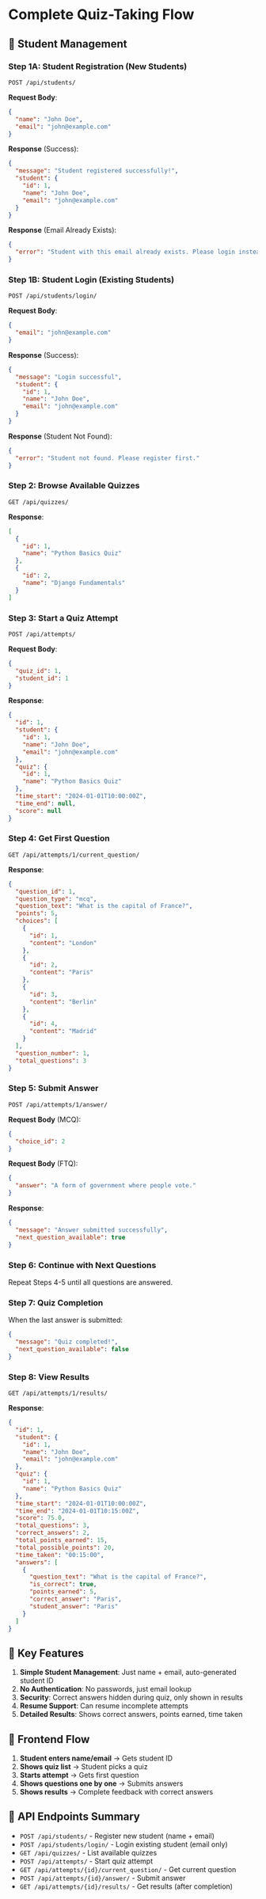 # Complete Quiz-Taking Flow

## 🎯 **Student Management**

### **Step 1A: Student Registration** (New Students)
```
POST /api/students/
```
**Request Body**:
```json
{
  "name": "John Doe",
  "email": "john@example.com"
}
```
**Response** (Success):
```json
{
  "message": "Student registered successfully!",
  "student": {
    "id": 1,
    "name": "John Doe",
    "email": "john@example.com"
  }
}
```
**Response** (Email Already Exists):
```json
{
  "error": "Student with this email already exists. Please login instead."
}
```

### **Step 1B: Student Login** (Existing Students)
```
POST /api/students/login/
```
**Request Body**:
```json
{
  "email": "john@example.com"
}
```
**Response** (Success):
```json
{
  "message": "Login successful",
  "student": {
    "id": 1,
    "name": "John Doe",
    "email": "john@example.com"
  }
}
```
**Response** (Student Not Found):
```json
{
  "error": "Student not found. Please register first."
}
```

### **Step 2: Browse Available Quizzes**
```
GET /api/quizzes/
```
**Response**:
```json
[
  {
    "id": 1,
    "name": "Python Basics Quiz"
  },
  {
    "id": 2,
    "name": "Django Fundamentals"
  }
]
```

### **Step 3: Start a Quiz Attempt**
```
POST /api/attempts/
```
**Request Body**:
```json
{
  "quiz_id": 1,
  "student_id": 1
}
```
**Response**:
```json
{
  "id": 1,
  "student": {
    "id": 1,
    "name": "John Doe",
    "email": "john@example.com"
  },
  "quiz": {
    "id": 1,
    "name": "Python Basics Quiz"
  },
  "time_start": "2024-01-01T10:00:00Z",
  "time_end": null,
  "score": null
}
```

### **Step 4: Get First Question**
```
GET /api/attempts/1/current_question/
```
**Response**:
```json
{
  "question_id": 1,
  "question_type": "mcq",
  "question_text": "What is the capital of France?",
  "points": 5,
  "choices": [
    {
      "id": 1,
      "content": "London"
    },
    {
      "id": 2,
      "content": "Paris"
    },
    {
      "id": 3,
      "content": "Berlin"
    },
    {
      "id": 4,
      "content": "Madrid"
    }
  ],
  "question_number": 1,
  "total_questions": 3
}
```

### **Step 5: Submit Answer**
```
POST /api/attempts/1/answer/
```
**Request Body** (MCQ):
```json
{
  "choice_id": 2
}
```
**Request Body** (FTQ):
```json
{
  "answer": "A form of government where people vote."
}
```
**Response**:
```json
{
  "message": "Answer submitted successfully",
  "next_question_available": true
}
```

### **Step 6: Continue with Next Questions**
Repeat Steps 4-5 until all questions are answered.

### **Step 7: Quiz Completion**
When the last answer is submitted:
```json
{
  "message": "Quiz completed!",
  "next_question_available": false
}
```

### **Step 8: View Results**
```
GET /api/attempts/1/results/
```
**Response**:
```json
{
  "id": 1,
  "student": {
    "id": 1,
    "name": "John Doe",
    "email": "john@example.com"
  },
  "quiz": {
    "id": 1,
    "name": "Python Basics Quiz"
  },
  "time_start": "2024-01-01T10:00:00Z",
  "time_end": "2024-01-01T10:15:00Z",
  "score": 75.0,
  "total_questions": 3,
  "correct_answers": 2,
  "total_points_earned": 15,
  "total_possible_points": 20,
  "time_taken": "00:15:00",
  "answers": [
    {
      "question_text": "What is the capital of France?",
      "is_correct": true,
      "points_earned": 5,
      "correct_answer": "Paris",
      "student_answer": "Paris"
    }
  ]
}
```

## 🔑 **Key Features**

1. **Simple Student Management**: Just name + email, auto-generated student ID
2. **No Authentication**: No passwords, just email lookup
3. **Security**: Correct answers hidden during quiz, only shown in results
4. **Resume Support**: Can resume incomplete attempts
5. **Detailed Results**: Shows correct answers, points earned, time taken

## 🚀 **Frontend Flow**

1. **Student enters name/email** → Gets student ID
2. **Shows quiz list** → Student picks a quiz
3. **Starts attempt** → Gets first question
4. **Shows questions one by one** → Submits answers
5. **Shows results** → Complete feedback with correct answers

## 📝 **API Endpoints Summary**

- `POST /api/students/` - Register new student (name + email)
- `POST /api/students/login/` - Login existing student (email only)
- `GET /api/quizzes/` - List available quizzes
- `POST /api/attempts/` - Start quiz attempt
- `GET /api/attempts/{id}/current_question/` - Get current question
- `POST /api/attempts/{id}/answer/` - Submit answer
- `GET /api/attempts/{id}/results/` - Get results (after completion) 